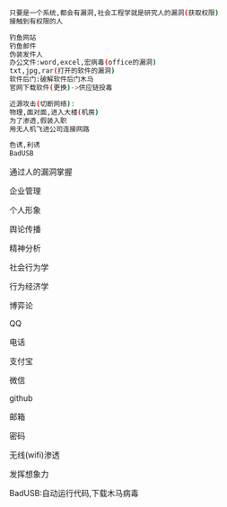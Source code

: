 ```zsh
只要是一个系统,都会有漏洞,社会工程学就是研究人的漏洞(获取权限)
接触到有权限的人

钓鱼网站
钓鱼邮件
伪装发件人
办公文件:word,excel,宏病毒(office的漏洞)
txt,jpg,rar(打开的软件的漏洞)
软件后门:破解软件后门木马
官网下载软件(更换)->供应链投毒

近源攻击(切断网络):
物理,面对面,进入大楼(机房)
为了渗透,假装入职
用无人机飞进公司连接网路

色诱,利诱
BadUSB
```



通过人的漏洞掌握

企业管理

个人形象

舆论传播

精神分析

社会行为学

行为经济学

博弈论



QQ

电话

支付宝

微信

github

邮箱

密码

无线(wifi)渗透

发挥想象力

BadUSB:自动运行代码,下载木马病毒




